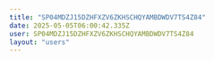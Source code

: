 ```yaml
---
title: "SP04MDZJ15DZHFXZV6ZKHSCHQYAMBDWDV7TS4Z84"
date: 2025-05-05T06:00:42.335Z
user: SP04MDZJ15DZHFXZV6ZKHSCHQYAMBDWDV7TS4Z84
layout: "users"
---
```

    